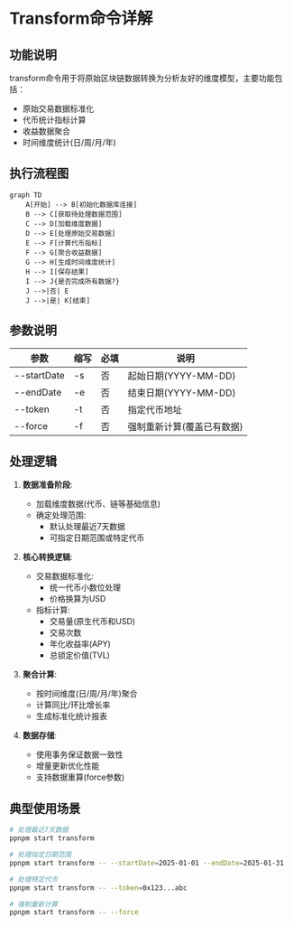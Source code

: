 # Transform命令详解

## 功能说明
transform命令用于将原始区块链数据转换为分析友好的维度模型，主要功能包括：
- 原始交易数据标准化
- 代币统计指标计算
- 收益数据聚合
- 时间维度统计(日/周/月/年)

## 执行流程图
```mermaid
graph TD
    A[开始] --> B[初始化数据库连接]
    B --> C[获取待处理数据范围]
    C --> D[加载维度数据]
    D --> E[处理原始交易数据]
    E --> F[计算代币指标]
    F --> G[聚合收益数据]
    G --> H[生成时间维度统计]
    H --> I[保存结果]
    I --> J{是否完成所有数据?}
    J -->|否| E
    J -->|是| K[结束]
```

## 参数说明
| 参数 | 缩写 | 必填 | 说明 |
|------|------|------|------|
| --startDate | -s | 否 | 起始日期(YYYY-MM-DD) |
| --endDate | -e | 否 | 结束日期(YYYY-MM-DD) |
| --token | -t | 否 | 指定代币地址 |
| --force | -f | 否 | 强制重新计算(覆盖已有数据) |

## 处理逻辑
1. **数据准备阶段**:
   - 加载维度数据(代币、链等基础信息)
   - 确定处理范围:
     - 默认处理最近7天数据
     - 可指定日期范围或特定代币

2. **核心转换逻辑**:
   - 交易数据标准化:
     - 统一代币小数位处理
     - 价格换算为USD
   - 指标计算:
     - 交易量(原生代币和USD)
     - 交易次数
     - 年化收益率(APY)
     - 总锁定价值(TVL)

3. **聚合计算**:
   - 按时间维度(日/周/月/年)聚合
   - 计算同比/环比增长率
   - 生成标准化统计报表

4. **数据存储**:
   - 使用事务保证数据一致性
   - 增量更新优化性能
   - 支持数据重算(force参数)

## 典型使用场景
```bash
# 处理最近7天数据
ppnpm start transform

# 处理指定日期范围
ppnpm start transform -- --startDate=2025-01-01 --endDate=2025-01-31

# 处理特定代币
ppnpm start transform -- --token=0x123...abc

# 强制重新计算
ppnpm start transform -- --force
